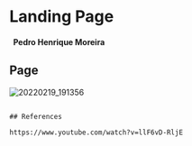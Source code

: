 # Landing Page

####  &nbsp; Pedro Henrique Moreira

## Page

![20220219_191356](https://user-images.githubusercontent.com/26661663/154820832-732fc8a8-b87b-4978-a49f-4b007088829b.jpg)

```

## References

https://www.youtube.com/watch?v=llF6vD-RljE
